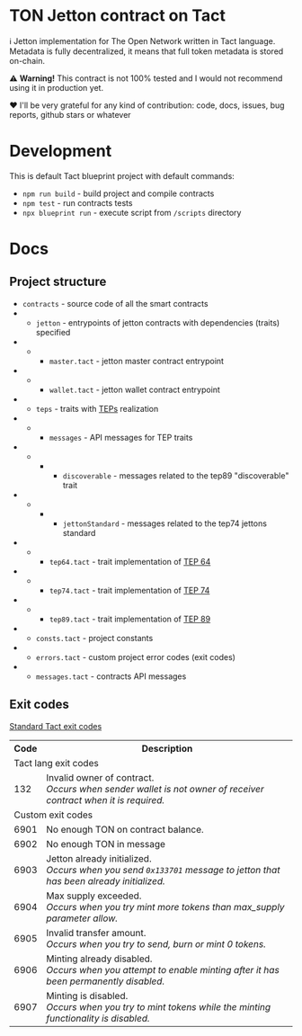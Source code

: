 # TON Jetton contract on Tact

ℹ️ Jetton implementation for The Open Network written in Tact language. Metadata is fully decentralized, it means that full token metadata is stored on-chain.

⚠️ <b>Warning!</b> This contract is not 100% tested and I would not recommend using it in production yet.

❤️ I'll be very grateful for any kind of contribution: code, docs, issues, bug reports, github stars or whatever

<!-- # Deploy TODO -->

# Development

This is default Tact blueprint project with default commands:

- `npm run build` - build project and compile contracts
- `npm test` - run contracts tests
- `npx blueprint run` - execute script from `/scripts` directory

# Docs

## Project structure

- `contracts` - source code of all the smart contracts
- - `jetton` - entrypoints of jetton contracts with dependencies (traits) specified
- - - `master.tact` - jetton master contract entrypoint
- - - `wallet.tact` - jetton wallet contract entrypoint
- - `teps` - traits with [TEPs](https://github.com/ton-blockchain/TEPs/) realization
- - - `messages` - API messages for TEP traits
- - - - `discoverable` -  messages related to the tep89 "discoverable" trait
- - - - `jettonStandard` -  messages related to the tep74 jettons standard
- - - `tep64.tact` - trait implementation of [TEP 64](https://github.com/ton-blockchain/TEPs/blob/master/text/0064-token-data-standard.md)
- - - `tep74.tact` - trait implementation of [TEP 74](https://github.com/ton-blockchain/TEPs/blob/master/text/0074-jettons-standard.md)
- - - `tep89.tact` - trait implementation of [TEP 89](https://github.com/ton-blockchain/TEPs/blob/master/text/0089-jetton-wallet-discovery.md)
- - `consts.tact` - project constants
- - `errors.tact` - custom project error codes (exit codes)
- - `messages.tact` - contracts API messages

## Exit codes

[Standard Tact exit codes](https://docs.tact-lang.org/book/exit-codes)

<table>
    <tr>
        <th>Code</th>
        <th>Description</th>
    </tr>
    <tr><td colspan=2>Tact lang exit codes</td></tr>
    <tr>
        <td>132</td>
        <td>
            Invalid owner of contract.</br><i>Occurs when sender wallet is not owner of receiver contract when it is required.</i>
        </td>
    </tr>
    <tr><td colspan=2>Custom exit codes</td></tr>
    <tr>
        <td>6901</td>
        <td>No enough TON on contract balance.</td>
    </tr>
    <tr>
        <td>6902</td>
        <td>No enough TON in message</td>
    </tr>
    <tr>
        <td>6903</td>
        <td>
            Jetton already initialized.<br/><i>Occurs when you send <code>0x133701</code> message to jetton that has been already initialized.</i>
        </td>
    </tr>
    <tr>
        <td>6904</td>
        <td>
            Max supply exceeded.</br><i>Occurs when you try mint more tokens than max_supply parameter allow.</i>
        </td>
    </tr>
    <tr>
        <td>6905</td>
        <td>
            Invalid transfer amount.</br><i>Occurs when you try to send, burn or mint 0 tokens.</i>
        </td>
    </tr>
        <tr>
        <td>6906</td>
        <td>
            Minting already disabled.</br><i>Occurs when you attempt to enable minting after it has been permanently disabled.</i>
        </td>
    </tr>
        <tr>
        <td>6907</td>
        <td>
            Minting is disabled.</br><i>Occurs when you try to mint tokens while the minting functionality is disabled.</i>
        </td>
    </tr>
</table>
